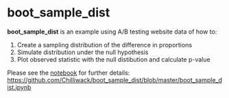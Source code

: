 # boot_sample_dist

**boot_sample_dist** is an example using A/B testing website data of how to:

1. Create a sampling distribution of the difference in proportions
2. Simulate distribution under the null hypothesis
3. Plot observed statistic with the null distibution and calculate p-value

Please see the [notebook](https://github.com/Chilliwack/boot_sample_dist/blob/master/boot_sample_dist.ipynb) for further details: https://github.com/Chilliwack/boot_sample_dist/blob/master/boot_sample_dist.ipynb
